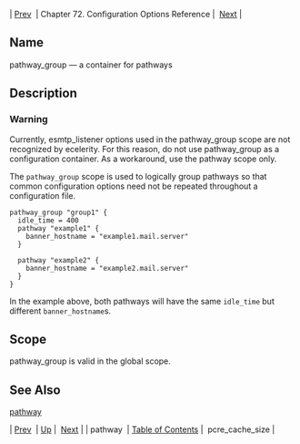| [Prev](conf.ref.pathway)  | Chapter 72. Configuration Options Reference |  [Next](conf.ref.pcre_cache_size) |

<a name="conf.ref.pathway_group"></a>
## Name

pathway_group — a container for pathways

<a name="idp25815984"></a>
## Description

### Warning

Currently, esmtp_listener options used in the pathway_group scope are not recognized by ecelerity. For this reason, do not use pathway_group as a configuration container. As a workaround, use the pathway scope only.

The `pathway_group` scope is used to logically group pathways so that common configuration options need not be repeated throughout a configuration file.

```
pathway_group "group1" {
  idle_time = 400
  pathway "example1" {
    banner_hostname = "example1.mail.server"
  }

  pathway "example2" {
    banner_hostname = "example2.mail.server"
  }
}
```

In the example above, both pathways will have the same `idle_time` but different `banner_hostname`s.

<a name="idp25821776"></a>
## Scope

pathway_group is valid in the global scope.

<a name="idp25824144"></a>
## See Also

[pathway](conf.ref.pathway "pathway")

| [Prev](conf.ref.pathway)  | [Up](config.options.ref) |  [Next](conf.ref.pcre_cache_size) |
| pathway  | [Table of Contents](index) |  pcre_cache_size |

